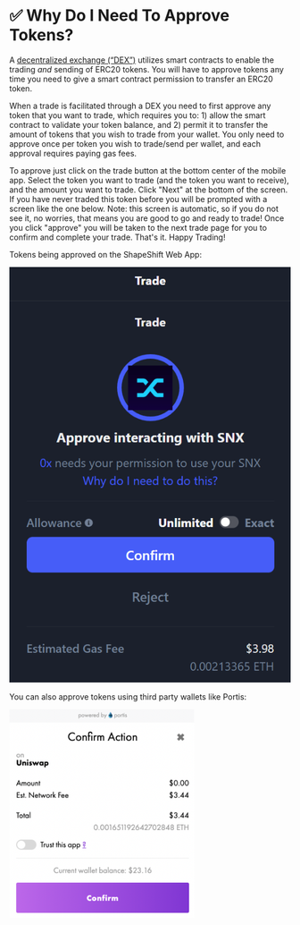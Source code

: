 # ✅ Why Do I Need To Approve Tokens?

A [decentralized exchange (“DEX”)](what-is-a-dex.md) utilizes smart contracts to enable the trading _and_ sending of ERC20 tokens. You will have to approve tokens any time you need to give a smart contract permission to transfer an ERC20 token.

When a trade is facilitated through a DEX you need to first approve any token that you want to trade, which requires you to: 1) allow the smart contract to validate your token balance, and 2) permit it to transfer the amount of tokens that you wish to trade from your wallet. You only need to approve once per token you wish to trade/send per wallet, and each approval requires paying gas fees.

To approve just click on the trade button at the bottom center of the mobile app. Select the token you want to trade (and the token you want to receive), and the amount you want to trade. Click "Next" at the bottom of the screen. If you have never traded this token before you will be prompted with a screen like the one below. Note: this screen is automatic, so if you do not see it, no worries, that means you are good to go and ready to trade! Once you click "approve" you will be taken to the next trade page for you to confirm and complete your trade. That's it. Happy Trading!

Tokens being approved on the ShapeShift Web App:

![](<../../.gitbook/assets/Screenshot 2022-08-18 190136.png>)

You can also approve tokens using third party wallets like Portis:

![](<../../.gitbook/assets/image (18) (1).png>)
